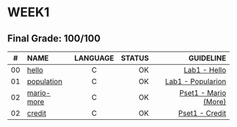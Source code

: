 # WEEK1

## Final Grade: 100/100

|#	|NAME	                              |LANGUAGE	|STATUS |GUIDELINE
|:-:|:--								                |:-:		  |--:    |--:
|00 |[hello](./lab1/hello.c)            |C        |OK     |[Lab1 - Hello](https://cs50.harvard.edu/x/2021/labs/1/hello/)
|01 |[population](./lab1/population.c)  |C        |OK     |[Lab1 - Popularion](https://cs50.harvard.edu/x/2021/labs/1/population/)
|02 |[mario-more](./pset1/mario.c)      |C        |OK     |[Pset1 - Mario (More)](https://cs50.harvard.edu/x/2021/psets/1/mario/more/) 
|02 |[credit](./pset1/credit.c)         |C        |OK     |[Pset1 - Credit](https://cs50.harvard.edu/x/2021/psets/1/credit/)
